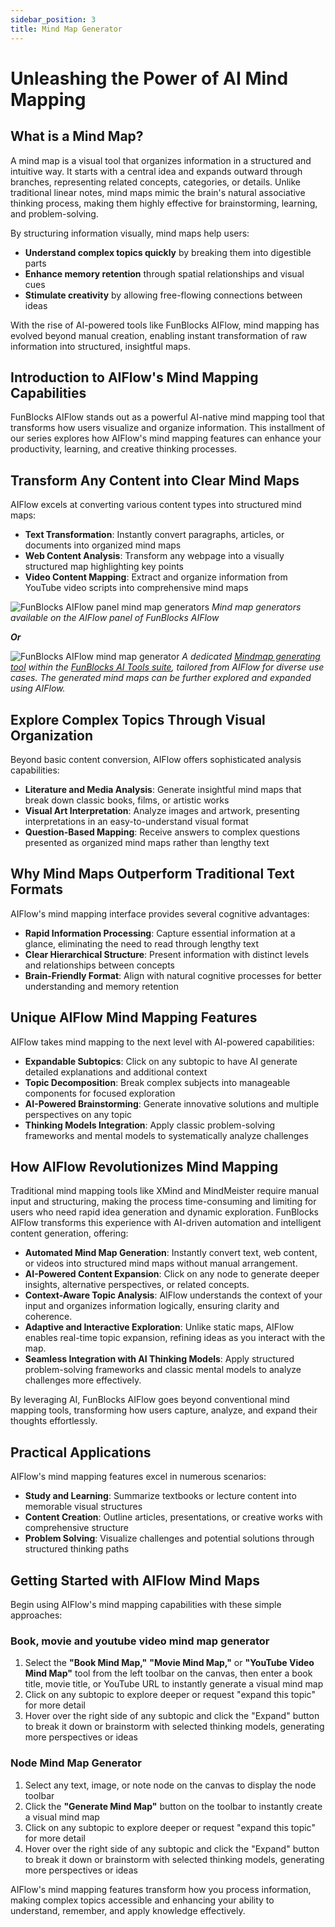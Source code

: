 ```yaml
---
sidebar_position: 3
title: Mind Map Generator
---
```


# Unleashing the Power of AI Mind Mapping

## What is a Mind Map?  

A mind map is a visual tool that organizes information in a structured and intuitive way. It starts with a central idea and expands outward through branches, representing related concepts, categories, or details. Unlike traditional linear notes, mind maps mimic the brain's natural associative thinking process, making them highly effective for brainstorming, learning, and problem-solving.  

By structuring information visually, mind maps help users:  
- **Understand complex topics quickly** by breaking them into digestible parts  
- **Enhance memory retention** through spatial relationships and visual cues  
- **Stimulate creativity** by allowing free-flowing connections between ideas  

With the rise of AI-powered tools like FunBlocks AIFlow, mind mapping has evolved beyond manual creation, enabling instant transformation of raw information into structured, insightful maps.  

## Introduction to AIFlow's Mind Mapping Capabilities

FunBlocks AIFlow stands out as a powerful AI-native mind mapping tool that transforms how users visualize and organize information. This installment of our series explores how AIFlow's mind mapping features can enhance your productivity, learning, and creative thinking processes.

## Transform Any Content into Clear Mind Maps

AIFlow excels at converting various content types into structured mind maps:

- **Text Transformation**: Instantly convert paragraphs, articles, or documents into organized mind maps
- **Web Content Analysis**: Transform any webpage into a visually structured map highlighting key points
- **Video Content Mapping**: Extract and organize information from YouTube video scripts into comprehensive mind maps

![FunBlocks AIFlow panel mind map generators](/img/portfolio/fullsize/aiflow_panel_mindmap_generators.png)
*Mind map generators available on the AIFlow panel of FunBlocks AIFlow*

***Or***

![FunBlocks AIFlow mind map generator](/img/portfolio/fullsize/aitools_mindmap_generator.png)
*A dedicated [Mindmap generating tool](https://www.funblocks.net/aitools/mindmap) within the [FunBlocks AI Tools suite](https://www.funblocks.net/aitools), tailored from AIFlow for diverse use cases. The generated mind maps can be further explored and expanded using AIFlow.*

## Explore Complex Topics Through Visual Organization

Beyond basic content conversion, AIFlow offers sophisticated analysis capabilities:

- **Literature and Media Analysis**: Generate insightful mind maps that break down classic books, films, or artistic works
- **Visual Art Interpretation**: Analyze images and artwork, presenting interpretations in an easy-to-understand visual format
- **Question-Based Mapping**: Receive answers to complex questions presented as organized mind maps rather than lengthy text

## Why Mind Maps Outperform Traditional Text Formats

AIFlow's mind mapping interface provides several cognitive advantages:

- **Rapid Information Processing**: Capture essential information at a glance, eliminating the need to read through lengthy text
- **Clear Hierarchical Structure**: Present information with distinct levels and relationships between concepts
- **Brain-Friendly Format**: Align with natural cognitive processes for better understanding and memory retention

## Unique AIFlow Mind Mapping Features

AIFlow takes mind mapping to the next level with AI-powered capabilities:

- **Expandable Subtopics**: Click on any subtopic to have AI generate detailed explanations and additional context
- **Topic Decomposition**: Break complex subjects into manageable components for focused exploration
- **AI-Powered Brainstorming**: Generate innovative solutions and multiple perspectives on any topic
- **Thinking Models Integration**: Apply classic problem-solving frameworks and mental models to systematically analyze challenges

## How AIFlow Revolutionizes Mind Mapping  

Traditional mind mapping tools like XMind and MindMeister require manual input and structuring, making the process time-consuming and limiting for users who need rapid idea generation and dynamic exploration. FunBlocks AIFlow transforms this experience with AI-driven automation and intelligent content generation, offering:  

- **Automated Mind Map Generation**: Instantly convert text, web content, or videos into structured mind maps without manual arrangement.  
- **AI-Powered Content Expansion**: Click on any node to generate deeper insights, alternative perspectives, or related concepts.  
- **Context-Aware Topic Analysis**: AIFlow understands the context of your input and organizes information logically, ensuring clarity and coherence.  
- **Adaptive and Interactive Exploration**: Unlike static maps, AIFlow enables real-time topic expansion, refining ideas as you interact with the map.  
- **Seamless Integration with AI Thinking Models**: Apply structured problem-solving frameworks and classic mental models to analyze challenges more effectively.  

By leveraging AI, FunBlocks AIFlow goes beyond conventional mind mapping tools, transforming how users capture, analyze, and expand their thoughts effortlessly.  

## Practical Applications

AIFlow's mind mapping features excel in numerous scenarios:

- **Study and Learning**: Summarize textbooks or lecture content into memorable visual structures
- **Content Creation**: Outline articles, presentations, or creative works with comprehensive structure
- **Problem Solving**: Visualize challenges and potential solutions through structured thinking paths

## Getting Started with AIFlow Mind Maps

Begin using AIFlow's mind mapping capabilities with these simple approaches:

### Book, movie and youtube video mind map generator

1. Select the **"Book Mind Map,"** **"Movie Mind Map,"** or **"YouTube Video Mind Map"** tool from the left toolbar on the canvas, then enter a book title, movie title, or YouTube URL to instantly generate a visual mind map
2. Click on any subtopic to explore deeper or request "expand this topic" for more detail
3. Hover over the right side of any subtopic and click the "Expand" button to break it down or brainstorm with selected thinking models, generating more perspectives or ideas

### Node Mind Map Generator  
1. Select any text, image, or note node on the canvas to display the node toolbar
2. Click the **"Generate Mind Map"** button on the toolbar to instantly create a visual mind map
3. Click on any subtopic to explore deeper or request "expand this topic" for more detail
4. Hover over the right side of any subtopic and click the "Expand" button to break it down or brainstorm with selected thinking models, generating more perspectives or ideas

AIFlow's mind mapping features transform how you process information, making complex topics accessible and enhancing your ability to understand, remember, and apply knowledge effectively.